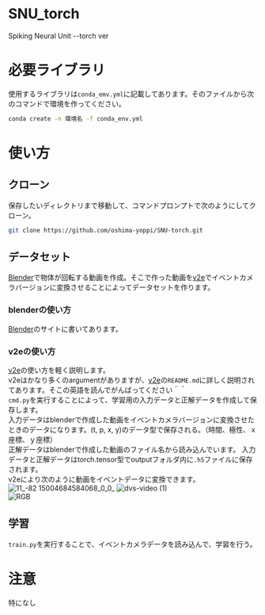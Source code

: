 # SNU_torch
Spiking Neural Unit --torch ver

# 必要ライブラリ
使用するライブラリは`conda_emv.yml`に記載してあります。そのファイルから次のコマンドで環境を作ってください。
```bash
conda create -n 環境名 -f conda_env.yml
```


# 使い方
## クローン
保存したいディレクトリまで移動して、コマンドプロンプトで次のようにしてクローン。
```bash
git clone https://github.com/oshima-yoppi/SNU-torch.git
```
## データセット
[Blender](https://github.com/oshima-yoppi/Blender)で物体が回転する動画を作成。そこで作った動画を[v2e](https://github.com/oshima-yoppi/v2e)でイベントカメラバージョンに変換させることによってデータセットを作ります。

### blenderの使い方
[Blender](https://github.com/oshima-yoppi/Blender)のサイトに書いてあります。

### v2eの使い方
[v2e](https://github.com/oshima-yoppi/v2e)の使い方を軽く説明します。  
v2eはかなり多くのargumentがありますが、[v2e](https://github.com/oshima-yoppi/v2e)の`README.md`に詳しく説明されてあります。そこの英語を読んでがんばってください＾＾  
`cmd.py`を実行することによって、学習用の入力データと正解データを作成して保存します。  
入力データはblenderで作成した動画をイベントカメラバージョンに変換させたときのデータになります。(t, p, x, y)のデータ型で保存される。（時間、極性、ｘ座標、ｙ座標）  
正解データはblenderで作成した動画のファイル名から読み込んでいます。
入力データと正解データはtorch.tensor型でoutputフォルダ内に`.h5`ファイルに保存されます。  
v2eにより次のように動画をイベントデータに変換できます。  
![11_-82 15004684584068_0_0_](https://user-images.githubusercontent.com/82073759/171681741-ba964a32-5cfd-43fe-bb4c-d69e6c965247.gif)
![dvs-video (1)](https://user-images.githubusercontent.com/82073759/171682207-dc1ed076-8993-4d68-8a97-b6469c0b08bd.gif)  
![RGB](https://github.com/oshima-yoppi/SNU_torch/blob/bf0eeb282c6cc7c25fda309d9154aa09b9ee3c4b/youtube/douga_.gif)

## 学習
`train.py`を実行することで、イベントカメラデータを読み込んで、学習を行う。


# 注意
特になし



